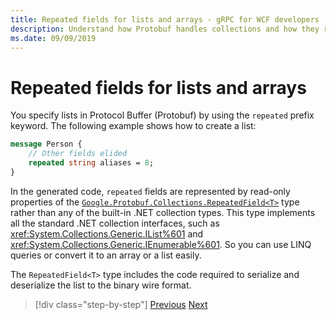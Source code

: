 ```yaml
---
title: Repeated fields for lists and arrays - gRPC for WCF developers
description: Understand how Protobuf handles collections and how they relate to .NET collections.
ms.date: 09/09/2019
---
```


# Repeated fields for lists and arrays

You specify lists in Protocol Buffer (Protobuf) by using the `repeated` prefix keyword. The following example shows how to create a list:

```protobuf
message Person {
    // Other fields elided
    repeated string aliases = 8;
}
```

In the generated code, `repeated` fields are represented by read-only properties of the [`Google.Protobuf.Collections.RepeatedField<T>`][repeated-field] type rather than any of the built-in .NET collection types. This type implements all the standard .NET collection interfaces, such as <xref:System.Collections.Generic.IList%601> and <xref:System.Collections.Generic.IEnumerable%601>. So you can use LINQ queries or convert it to an array or a list easily.

The `RepeatedField<T>` type includes the code required to serialize and deserialize the list to the binary wire format.

>[!div class="step-by-step"]
>[Previous](protobuf-nested-types.md)
>[Next](protobuf-reserved.md)

[repeated-field]: https://developers.google.cn/protocol-buffers/docs/reference/csharp/class/google/protobuf/collections/repeated-field-t-
